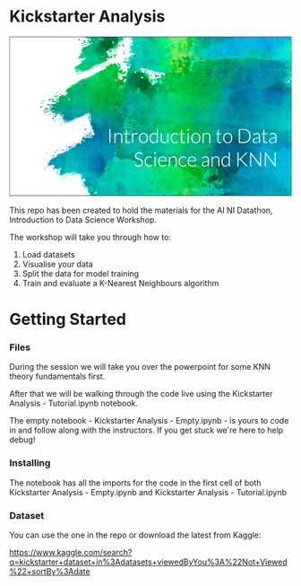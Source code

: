 # Kickstarter Analysis 

![Headers](images/header.png "Header")

This repo has been created to hold the materials for the AI NI Datathon, Introduction to Data Science Workshop. 

The workshop will take you through how to:

1. Load datasets
2. Visualise your data
3. Split the data for model training
4. Train and evaluate a K-Nearest Neighbours algorithm

# Getting Started

### Files

During the session we will take you over the powerpoint for some KNN theory fundamentals first. 

After that we will be walking through the code live using the Kickstarter Analysis - Tutorial.ipynb notebook. 

The empty notebook - Kickstarter Analysis - Empty.ipynb - is yours to code in and follow along with the instructors. If you get stuck we're here to help debug!

### Installing

The notebook has all the imports for the code in the first cell of both  Kickstarter Analysis - Empty.ipynb and Kickstarter Analysis - Tutorial.ipynb

### Dataset

You can use the one in the repo or download the latest from Kaggle:

https://www.kaggle.com/search?q=kickstarter+dataset+in%3Adatasets+viewedByYou%3A%22Not+Viewed%22+sortBy%3Adate



